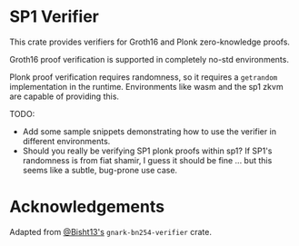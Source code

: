 # SP1 Verifier

This crate provides verifiers for Groth16 and Plonk zero-knowledge proofs.

Groth16 proof verification is supported in completely no-std environments. 

Plonk proof verification requires randomness, so it requires a `getrandom` implementation in the 
runtime. Environments like wasm and the sp1 zkvm are capable of providing this.

TODO: 
* Add some sample snippets demonstrating how to use the verifier in different environments.
* Should you really be verifying SP1 plonk proofs within sp1? If SP1's randomness is from fiat shamir,
I guess it should be fine ... but this seems like a subtle, bug-prone use case.

# Acknowledgements

Adapted from [@Bisht13's](https://github.com/Bisht13/gnark-bn254-verifier) `gnark-bn254-verifier` crate.

